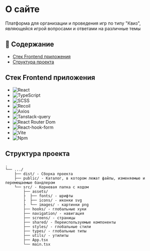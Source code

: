 # О сайте

Платформа для организации и проведения игр по типу "Квиз", являющейся игрой вопросами и ответами на различные темы

## 📜 Содержание

- [Стек Frontend приложения](#стек-frontend-приложения)
- [Структура проекта](#структура-проекта)

## Стек Frontend приложения

- ![React](https://img.shields.io/badge/react-%2320232a.svg?style=for-the-badge&logo=react&logoColor=%2361DAFB)
- ![TypeScript](https://img.shields.io/badge/typescript-%23007ACC.svg?style=for-the-badge&logo=typescript&logoColor=white)
- ![SCSS](https://img.shields.io/badge/Tailwind%20CSS-06B6D4.svg?style=for-the-badge&logo=Tailwind-CSS&logoColor=white)
- ![Recoil](https://img.shields.io/badge/Recoil-3578E5.svg?style=for-the-badge&logo=Recoil&logoColor=white)
- ![Axios](https://img.shields.io/badge/Axios-5A29E4.svg?style=for-the-badge&logo=Axios&logoColor=white)
- ![Tanstack-query](https://img.shields.io/badge/React%20Query-FF4154.svg?style=for-the-badge&logo=React-Query&logoColor=white)
- ![React Router Dom](https://img.shields.io/badge/React%20Router-CA4245.svg?style=for-the-badge&logo=React-Router&logoColor=white)
- ![React-hook-form](https://img.shields.io/badge/React%20Hook%20Form-EC5990.svg?style=for-the-badge&logo=React-Hook-Form&logoColor=white)
- ![Vite](https://img.shields.io/badge/Vite-646CFF.svg?style=for-the-badge&logo=Vite&logoColor=white)
- ![Npm](https://img.shields.io/badge/npm-CB3837.svg?style=for-the-badge&logo=npm&logoColor=white)

## Структура проекта

```
.
└── .../
    ├── dist/ - Сборка проекта
    ├── public/ - Каталог, в котором лежат файлы, изменяемые и перемещаемые бандлером
    └── src/ - Корневая папка с кодом
        ├── assets/
        ├  ├── fonts/ - шрифты
        ├  ├── icons/ - иконки svg
        ├  └── images/ - картинки png 
        ├── hooks/ - глобальные хуки
        ├── navigation/ - навигация
        ├── screens/ - страницы
        ├── shared/ - Переиспользуемые компоненты
        ├── styles/ - глобальные стили
        ├── types/ - глобальные типы
        ├── utils/ - утилиты
        ├── App.tsx
        └── main.tsx
```
